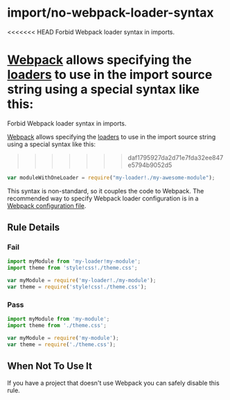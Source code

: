 # import/no-webpack-loader-syntax

<<<<<<< HEAD
Forbid Webpack loader syntax in imports.

[Webpack](https://webpack.js.org) allows specifying the [loaders](https://webpack.js.org/concepts/loaders/) to use in the import source string using a special syntax like this:
=======
<!-- end auto-generated rule header -->

Forbid Webpack loader syntax in imports.

[Webpack](https://webpack.js.org) allows specifying the [loaders](https://webpack.js.org/concepts/loaders/) to use in the import source string using a special syntax like this:

>>>>>>> daf1795927da2d71e7fda32ee847e5794b9052d5
```js
var moduleWithOneLoader = require("my-loader!./my-awesome-module");
```

This syntax is non-standard, so it couples the code to Webpack. The recommended way to specify Webpack loader configuration is in a [Webpack configuration file](https://webpack.js.org/concepts/loaders/#configuration).

## Rule Details

### Fail

```js
import myModule from 'my-loader!my-module';
import theme from 'style!css!./theme.css';

var myModule = require('my-loader!./my-module');
var theme = require('style!css!./theme.css');
```

### Pass

```js
import myModule from 'my-module';
import theme from './theme.css';

var myModule = require('my-module');
var theme = require('./theme.css');
```

## When Not To Use It

If you have a project that doesn't use Webpack you can safely disable this rule.
